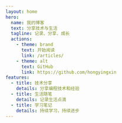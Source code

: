 ```yaml
---
layout: home
hero:
  name: 我的博客
  text: 分享技术与生活
  tagline: 记录、分享、成长
  actions:
    - theme: brand
      text: 开始阅读
      link: /articles/
    - theme: alt
      text: GitHub
      link: https://github.com/hongyingxin
features:
  - title: 技术分享
    details: 分享编程技术和经验
  - title: 生活随笔
    details: 记录生活点滴
  - title: 学习笔记
    details: 持续学习，持续进步
---
```

